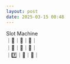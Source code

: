 ```yaml
---
layout: post
date: 2025-03-15 00:48
---
```


Slot Machine<br />
｜🍇｜🍇｜🏴｜<br />
｜🔔｜🍒｜🔔｜<br />
｜7️⃣｜💎｜💎｜<br />

